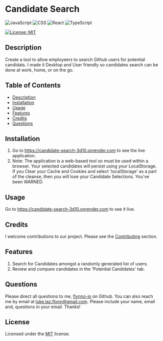 
# Candidate Search
![JavaScript](https://img.shields.io/badge/JavaScript-F7DF1E?style=for-the-badge&logo=javascript&logoColor=black) ![CSS](https://img.shields.io/badge/CSS-1572B6?style=for-the-badge&logo=css3&logoColor=white) ![React](https://img.shields.io/badge/React-61DAFB?style=for-the-badge&logo=react&logoColor=black) ![TypeScript](https://img.shields.io/badge/TypeScript-3178C6?style=for-the-badge&logo=typescript&logoColor=white)

[![License: MIT](https://img.shields.io/badge/License-MIT-yellow.svg)](https://opensource.org/licenses/MIT)

## Description
Create a tool to allow employeers to search Github users for potential candidats. I made it Desktop and User friendly so candidates search can be done at work, home, or on the go.

## Table of Contents
- [Description](#description)
- [Installation](#installation)
- [Usage](#usage)
- [Features](#features)
- [Credits](#credits)
- [Questions](#questions)

## Installation
1. Go to https://candidate-search-3d10.onrender.com to see the live application.
2. Note: The application is a web-based tool so must be used within a browser. Your selected candidates will persist using your LocalStorage. If you Clear your Cache and Cookies and select 'localStorage' as a part of the cleanse, then you will lose your Candidate Selections. You've been WARNED.

## Usage
Go to https://candidate-search-3d10.onrender.com to see it live.

## Credits
I welcome contributions to our project. Please see the [Contributing](#contributing) section.

## Features
1. Search for Candidates amongst a randomly generated list of users.
2. Review and compare candidates in the 'Potential Candidates' tab.

## Questions
Please direct all questions to me, [flynno-io](https://github.com/flynno-io) on Github. You can also reach me by email at luke.laz.flynn@gmail.com. Please include your name, email and, questions in your email. Thanks!

## License
Licensed under the [MIT](LICENSE.txt) license.
